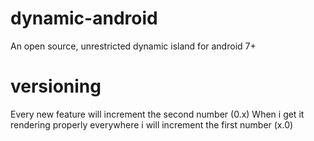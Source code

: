 # dynamic-android
An open source, unrestricted dynamic island for android 7+

# versioning
Every new feature will increment the second number (0.x)
When i get it rendering properly everywhere i will increment the first number (x.0)
